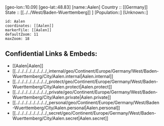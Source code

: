 ﻿---
location: [48.83,10.09] 
mapzoom: [7,12] 
mapmarker: city 
type: City
tags:
- geo/City


SpocWebEntityId: 28635
isDeleted: false
confidential: public

---
[geo-lon::10.09] 
[geo-lat::48.83] 
[name::Aalen] 
Country :: [[Germany]]  
State :: [[../../West/Baden-Wuerttemberg]] ] 
[Population::] 
[Unknown::] 


```leaflet
id: Aalen
coordinates: [[Aalen]] 
markerFile: [[Aalen]] 
defaultZoom: 11 
maxZoom: 18
```


## Confidential Links & Embeds: 
- [[Aalen|Aalen]]  
- [[../../../../../../../../_internal/geo/Continent/Europe/Germany/West/Baden-Wuerttemberg/City/Aalen.internal|Aalen.internal]] 
- [[../../../../../../../../_protect/geo/Continent/Europe/Germany/West/Baden-Wuerttemberg/City/Aalen.protect|Aalen.protect]] 
- [[../../../../../../../../_private/geo/Continent/Europe/Germany/West/Baden-Wuerttemberg/City/Aalen.private|Aalen.private]] 
- [[../../../../../../../../_personal/geo/Continent/Europe/Germany/West/Baden-Wuerttemberg/City/Aalen.personal|Aalen.personal]] 
- [[../../../../../../../../_secret/geo/Continent/Europe/Germany/West/Baden-Wuerttemberg/City/Aalen.secret|Aalen.secret]] 
